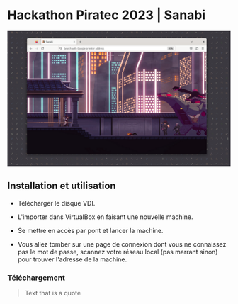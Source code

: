# Hackathon Piratec 2023 | Sanabi
![machine screen](https://github.com/miyazakigawd/Sanabi/blob/main/screenshot.PNG)

## Installation et utilisation
- Télécharger le disque VDI.
* L'importer dans VirtualBox en faisant une nouvelle machine.
+ Se mettre en accès par pont et lancer la machine.
* Vous allez tomber sur une page de connexion dont vous ne connaissez pas le mot de passe, scannez votre réseau local (pas marrant sinon) pour trouver l'adresse de la machine.

### Téléchargement
> Text that is a quote
